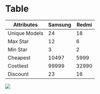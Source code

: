 # Table 

| Attributes | Samsung | Redmi |
| --- | --- | --- |
|Unique Models|24|18|
|Max Star|12|6|
|Min Star|3|2|
|Cheapest|10497|5999|
|Costliest|99999|32990|
|Discount|23|16|

![]('C:/Users/91700/Desktop/Presentation/Samsung/1.png')
